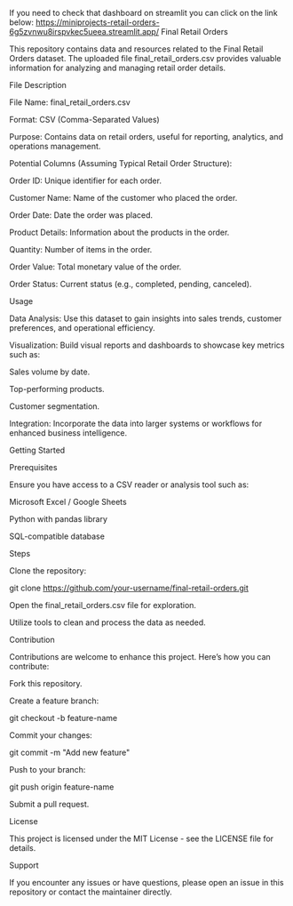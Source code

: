 If you need to check that dashboard on streamlit you can click on the link below:
https://miniprojects-retail-orders-6g5zvnwu8irspvkec5ueea.streamlit.app/
Final Retail Orders

This repository contains data and resources related to the Final Retail Orders dataset. The uploaded file final_retail_orders.csv provides valuable information for analyzing and managing retail order details.

File Description

File Name: final_retail_orders.csv

Format: CSV (Comma-Separated Values)

Purpose: Contains data on retail orders, useful for reporting, analytics, and operations management.

Potential Columns (Assuming Typical Retail Order Structure):

Order ID: Unique identifier for each order.

Customer Name: Name of the customer who placed the order.

Order Date: Date the order was placed.

Product Details: Information about the products in the order.

Quantity: Number of items in the order.

Order Value: Total monetary value of the order.

Order Status: Current status (e.g., completed, pending, canceled).

Usage

Data Analysis: Use this dataset to gain insights into sales trends, customer preferences, and operational efficiency.

Visualization: Build visual reports and dashboards to showcase key metrics such as:

Sales volume by date.

Top-performing products.

Customer segmentation.

Integration: Incorporate the data into larger systems or workflows for enhanced business intelligence.

Getting Started

Prerequisites

Ensure you have access to a CSV reader or analysis tool such as:

Microsoft Excel / Google Sheets

Python with pandas library

SQL-compatible database

Steps

Clone the repository:

git clone https://github.com/your-username/final-retail-orders.git

Open the final_retail_orders.csv file for exploration.

Utilize tools to clean and process the data as needed.

Contribution

Contributions are welcome to enhance this project. Here’s how you can contribute:

Fork this repository.

Create a feature branch:

git checkout -b feature-name

Commit your changes:

git commit -m "Add new feature"

Push to your branch:

git push origin feature-name

Submit a pull request.

License

This project is licensed under the MIT License - see the LICENSE file for details.

Support

If you encounter any issues or have questions, please open an issue in this repository or contact the maintainer directly.
